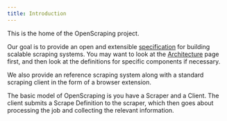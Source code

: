 ```yaml
---
title: Introduction
---
```


This is the home of the OpenScraping project.

Our goal is to provide an open and extensible [specification](./spec/definitions) for building scalable scraping systems. You may want to look at the [Architecture](./spec/architecture) page first, and then look at the definitions for specific components if necessary.

We also provide an reference scraping system along with a standard scraping client in the form of a browser extension.

The basic model of OpenScraping is you have a Scraper and a Client. The client submits a Scrape Definition to the scraper, which then goes about processing the job and collecting the relevant information.